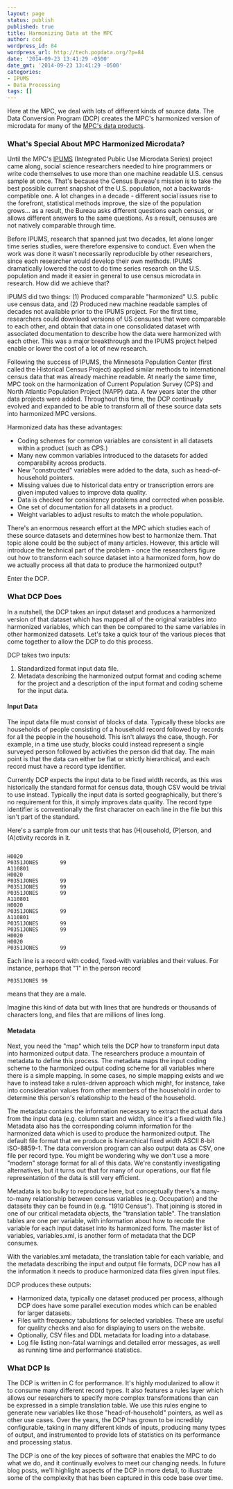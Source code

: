 ```yaml
---
layout: page
status: publish
published: true
title: Harmonizing Data at the MPC
author: ccd
wordpress_id: 84
wordpress_url: http://tech.popdata.org/?p=84
date: '2014-09-23 13:41:29 -0500'
date_gmt: '2014-09-23 13:41:29 -0500'
categories:
- IPUMS
- Data Processing
tags: []
---
```

Here at the MPC, we deal with lots of different kinds of source data.  The Data Conversion Program (DCP) creates the MPC's harmonized version of microdata for many of the <a title="Data Products" href="http://tech.popdata.org/about/data-products/">MPC's data products</a>.

### What's Special About MPC Harmonized Microdata?
Until the MPC's <a href="http://www.ipums.org/">IPUMS</a> (Integrated Public Use Microdata Series) project came along, social science researchers needed to hire programmers or write code themselves to use more than one machine readable U.S. census sample at once.  That's because the Census Bureau's mission is to take the best possible current snapshot of the U.S. population, not a backwards-compatible one.  A lot changes in a decade - different social issues rise to the forefront, statistical methods improve, the size of the population grows... as a result, the Bureau asks different questions each census, or allows different answers to the same questions.  As a result, censuses are not natively comparable through time.

Before IPUMS, research that spanned just two decades, let alone longer time series studies, were therefore expensive to conduct. Even when the work was done it wasn't necessarily reproducible by other researchers, since each researcher would develop their own methods. IPUMS dramatically lowered the cost to do time series research on the U.S. population and made it easier in general to use census microdata in research.  How did we achieve that?

IPUMS did two things: (1) Produced comparable "harmonized" U.S. public use census data, and (2) Produced new machine readable samples of decades not available prior to the IPUMS project.  For the first time, researchers could download versions of US censuses that were comparable to each other, and obtain that data in one consolidated dataset with associated documentation to describe how the data were harmonized with each other.  This was a major breakthrough and the IPUMS project helped enable or lower the cost of a lot of new research.

Following the success of IPUMS, the Minnesota Population Center (first called the Historical Census Project) applied similar methods to international census data that was already machine readable. At nearly the same time, MPC took on the harmonization of Current Population Survey (CPS) and North Atlantic Population Project (NAPP) data.  A few years later the other data projects were added.  Throughout this time, the DCP continually evolved and expanded to be able to transform all of these source data sets into harmonized MPC versions.

Harmonized data has these advantages:

* Coding schemes for common variables are consistent in all datasets within a product (such as CPS.)
* Many new common variables introduced to the datasets for added comparability across products.
* New "constructed" variables were added to the data, such as head-of-household pointers.
* Missing values due to historical data entry or transcription errors are given imputed values to improve data quality.
* Data is checked for consistency problems and corrected when possible.
* One set of documentation for all datasets in a product.
* Weight variables to adjust results to match the whole population.

There's an enormous research effort at the MPC which studies each of these source datasets and determines how best to harmonize them.  That topic alone could be the subject of many articles.  However, this article will introduce the technical part of the problem - once the researchers figure out how to transform each source dataset into a harmonized form, how do we actually process all that data to produce the harmonized output?

Enter the DCP.

### What DCP Does
In a nutshell, the DCP takes an input dataset and produces a harmonized version of that dataset which has mapped all of the original variables into harmonized variables, which can then be compared to the same variables in other harmonized datasets.  Let's take a quick tour of the various pieces that come together to allow the DCP to do this process.

DCP takes two inputs:

1. Standardized format input data file.
1. Metadata describing the harmonized output format and coding scheme for the project and a description of the input format and coding scheme for the input data.

#### Input Data
The input data file must consist of blocks of data. Typically these blocks are households of people consisting of a household record followed by records for all the people in the household. This isn't always the case, though.  For example, in a time use study, blocks could instead represent a single surveyed person followed by activities the person did that day. The main point is that the data can either be flat or strictly hierarchical, and each record must have a record type identifier.

Currently DCP expects the input data to be fixed width records, as this was historically the standard format for census data, though CSV would be trivial to use instead. Typically the input data is sorted geographically, but there's no requirement for this, it simply improves data quality. The record type identifier is conventionally the first character on each line in the file but this isn't part of the standard.

Here's a sample from our unit tests that has (H)ousehold, (P)erson, and (A)ctivity records in it.

<pre><code>
H0020
P0351JONES       99
A110801
H0020
P0351JONES       99
P0351JONES       99
P0351JONES       99
A110801
H0020
P0351JONES       99
A110801
P0351JONES       99
P0351JONES       99
H0020
H0020
P0351JONES       99
</code></pre>

Each line is a record with coded, fixed-with variables and their values.  For instance, perhaps that "1" in the person record

<code>P0351JONES 99</code>

means that they are a male.

Imagine this kind of data but with lines that are hundreds or thousands of characters long, and files that are millions of lines long.

#### Metadata
Next, you need the "map" which tells the DCP how to transform input data into harmonized output data.  The researchers produce a mountain of metadata to define this process.  The metadata maps the input coding scheme to the harmonized output coding scheme for all variables where there is a simple mapping.  In some cases, no simple mapping exists and we have to instead take a rules-driven approach which might, for instance, take into consideration values from other members of the household in order to determine this person's relationship to the head of the household.

The metadata contains the information necessary to extract the actual data from the input data (e.g. column start and width, since it's a fixed width file.) Metadata also has the corresponding column information for the harmonized data which is used to produce the harmonized output. The default file format that we produce is hierarchical fixed width ASCII 8-bit ISO-8859-1. The data conversion program can also output data as CSV, one file per record type.  You might be wondering why we don't use a more "modern" storage format for all of this data.  We're constantly investigating alternatives, but it turns out that for many of our operations, our flat file representation of the data is still very efficient.

Metadata is too bulky to reproduce here, but conceptually there's a many-to-many relationship between census variables (e.g. Occupation) and the datasets they can be found in (e.g. "1910 Census"). That joining is stored in one of our critical metadata objects, the "translation table".  The translation tables are one per variable, with information about how to recode the variable for each input dataset into its harmonized form.  The master list of variables, variables.xml, is another form of metadata that the DCP consumes.

With the variables.xml metadata, the translation table for each variable, and the metadata describing the input and output file formats, DCP now has all the information it needs to produce harmonized data files given input files.

DCP produces these outputs:

* Harmonized data, typically one dataset produced per process, although DCP does have some parallel execution modes which can be enabled for larger datasets.
* Files with frequency tabulations for selected variables.  These are useful for quality checks and also for displaying to users on the website.
* Optionally, CSV files and DDL metadata for loading into a database.
* Log file listing non-fatal warnings and detailed error messages, as well as running time and performance statistics.

### What DCP Is
The DCP is written in C for performance.  It's highly modularized to allow it to consume many different record types.  It also features a rules layer which allows our researchers to specify more complex transformations than can be expressed in a simple translation table.  We use this rules engine to generate new variables like those "head-of-household" pointers, as well as other use cases.  Over the years, the DCP has grown to be incredibly configurable, taking in many different kinds of inputs, producing many types of output, and instrumented to provide lots of statistics on its performance and processing status.

The DCP is one of the key pieces of software that enables the MPC to do what we do, and it continually evolves to meet our changing needs.  In future blog posts, we'll highlight aspects of the DCP in more detail, to illustrate some of the complexity that has been captured in this code base over time.

